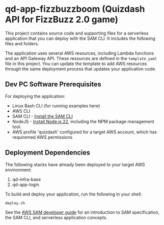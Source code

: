 # qd-app-fizzbuzzboom (Quizdash API for FizzBuzz 2.0 game)

This project contains source code and supporting files for a serverless application that you can deploy with the SAM CLI. It includes the following files and folders.

The application uses several AWS resources, including Lambda functions and an API Gateway API. These resources are defined in the `template.yaml` file in this project. You can update the template to add AWS resources through the same deployment process that updates your application code.

## Dev PC Software Prerequisites
For deploying the application:
* Linux Bash CLI (for running examples here)
* AWS CLI
* SAM CLI - [Install the SAM CLI](https://docs.aws.amazon.com/serverless-application-model/latest/developerguide/serverless-sam-cli-install.html)
* NodeJS  - [Install Node.js 22](https://nodejs.org/en/), including the NPM package management tool.
* AWS profile 'quizdash' configured for a target AWS account, which has requiremed AWS permissions

## Deployment Dependencies
The following stacks have already been deployed to your target AWS environment:
1. qd-infra-base
2. qd-app-login


To build and deploy your application, run the following in your shell:

```bash
deploy.sh
```


See the [AWS SAM developer guide](https://docs.aws.amazon.com/serverless-application-model/latest/developerguide/what-is-sam.html) for an introduction to SAM specification, the SAM CLI, and serverless application concepts.

